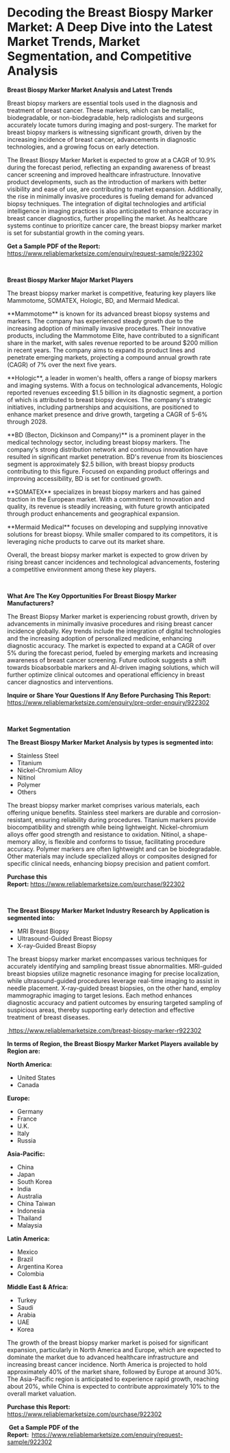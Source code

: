 <p><h1>Decoding the Breast Biospy Marker Market: A Deep Dive into the Latest Market Trends, Market Segmentation, and Competitive Analysis</h1></p><p><strong>Breast Biospy Marker Market Analysis and Latest Trends</strong></p>
<p><p>Breast biopsy markers are essential tools used in the diagnosis and treatment of breast cancer. These markers, which can be metallic, biodegradable, or non-biodegradable, help radiologists and surgeons accurately locate tumors during imaging and post-surgery. The market for breast biopsy markers is witnessing significant growth, driven by the increasing incidence of breast cancer, advancements in diagnostic technologies, and a growing focus on early detection.</p><p>The Breast Biospy Marker Market is expected to grow at a CAGR of 10.9% during the forecast period, reflecting an expanding awareness of breast cancer screening and improved healthcare infrastructure. Innovative product developments, such as the introduction of markers with better visibility and ease of use, are contributing to market expansion. Additionally, the rise in minimally invasive procedures is fueling demand for advanced biopsy techniques. The integration of digital technologies and artificial intelligence in imaging practices is also anticipated to enhance accuracy in breast cancer diagnostics, further propelling the market. As healthcare systems continue to prioritize cancer care, the breast biopsy marker market is set for substantial growth in the coming years.</p></p>
<p><strong>Get a Sample PDF of the Report:&nbsp;</strong> <a href="https://www.reliablemarketsize.com/enquiry/request-sample/922302?utm_campaign=3569&utm_medium=2&utm_source=Github&utm_content=ia&utm_term=18042025&utm_id=breast-biospy-marker">https://www.reliablemarketsize.com/enquiry/request-sample/922302</a></p>
<p>&nbsp;</p>
<p><strong>Breast Biospy Marker Major Market Players</strong></p>
<p><p>The breast biopsy marker market is competitive, featuring key players like Mammotome, SOMATEX, Hologic, BD, and Mermaid Medical. </p><p>**Mammotome** is known for its advanced breast biopsy systems and markers. The company has experienced steady growth due to the increasing adoption of minimally invasive procedures. Their innovative products, including the Mammotome Elite, have contributed to a significant share in the market, with sales revenue reported to be around $200 million in recent years. The company aims to expand its product lines and penetrate emerging markets, projecting a compound annual growth rate (CAGR) of 7% over the next five years.</p><p>**Hologic**, a leader in women's health, offers a range of biopsy markers and imaging systems. With a focus on technological advancements, Hologic reported revenues exceeding $1.5 billion in its diagnostic segment, a portion of which is attributed to breast biopsy devices. The company's strategic initiatives, including partnerships and acquisitions, are positioned to enhance market presence and drive growth, targeting a CAGR of 5-6% through 2028.</p><p>**BD (Becton, Dickinson and Company)** is a prominent player in the medical technology sector, including breast biopsy markers. The company's strong distribution network and continuous innovation have resulted in significant market penetration. BD's revenue from its biosciences segment is approximately $2.5 billion, with breast biopsy products contributing to this figure. Focused on expanding product offerings and improving accessibility, BD is set for continued growth.</p><p>**SOMATEX** specializes in breast biopsy markers and has gained traction in the European market. With a commitment to innovation and quality, its revenue is steadily increasing, with future growth anticipated through product enhancements and geographical expansion.</p><p>**Mermaid Medical** focuses on developing and supplying innovative solutions for breast biopsy. While smaller compared to its competitors, it is leveraging niche products to carve out its market share.</p><p>Overall, the breast biopsy marker market is expected to grow driven by rising breast cancer incidences and technological advancements, fostering a competitive environment among these key players.</p></p>
<p>&nbsp;</p>
<p><strong>What Are The Key Opportunities For Breast Biospy Marker Manufacturers?</strong></p>
<p><p>The Breast Biopsy Marker market is experiencing robust growth, driven by advancements in minimally invasive procedures and rising breast cancer incidence globally. Key trends include the integration of digital technologies and the increasing adoption of personalized medicine, enhancing diagnostic accuracy. The market is expected to expand at a CAGR of over 5% during the forecast period, fueled by emerging markets and increasing awareness of breast cancer screening. Future outlook suggests a shift towards bioabsorbable markers and AI-driven imaging solutions, which will further optimize clinical outcomes and operational efficiency in breast cancer diagnostics and interventions.</p></p>
<p><strong>Inquire or Share Your Questions If Any Before Purchasing This Report:</strong> <a href="https://www.reliablemarketsize.com/enquiry/pre-order-enquiry/922302?utm_campaign=3569&utm_medium=2&utm_source=Github&utm_content=ia&utm_term=18042025&utm_id=breast-biospy-marker">https://www.reliablemarketsize.com/enquiry/pre-order-enquiry/922302</a></p>
<p>&nbsp;</p>
<p><strong>Market Segmentation</strong></p>
<p><strong>The Breast Biospy Marker Market Analysis by types is segmented into:</strong></p>
<p><ul><li>Stainless Steel</li><li>Titanium</li><li>Nickel-Chromium Alloy</li><li>Nitinol</li><li>Polymer</li><li>Others</li></ul></p>
<p><p>The breast biopsy marker market comprises various materials, each offering unique benefits. Stainless steel markers are durable and corrosion-resistant, ensuring reliability during procedures. Titanium markers provide biocompatibility and strength while being lightweight. Nickel-chromium alloys offer good strength and resistance to oxidation. Nitinol, a shape-memory alloy, is flexible and conforms to tissue, facilitating procedure accuracy. Polymer markers are often lightweight and can be biodegradable. Other materials may include specialized alloys or composites designed for specific clinical needs, enhancing biopsy precision and patient comfort.</p></p>
<p><strong>Purchase this Report:&nbsp;</strong><a href="https://www.reliablemarketsize.com/purchase/922302?utm_campaign=3569&utm_medium=2&utm_source=Github&utm_content=ia&utm_term=18042025&utm_id=breast-biospy-marker">https://www.reliablemarketsize.com/purchase/922302</a></p>
<p>&nbsp;</p>
<p><strong>The Breast Biospy Marker Market Industry Research by Application is segmented into:</strong></p>
<p><ul><li>MRI Breast Biopsy</li><li>Ultrasound-Guided Breast Biopsy</li><li>X-ray-Guided Breast Biopsy</li></ul></p>
<p><p>The breast biopsy marker market encompasses various techniques for accurately identifying and sampling breast tissue abnormalities. MRI-guided breast biopsies utilize magnetic resonance imaging for precise localization, while ultrasound-guided procedures leverage real-time imaging to assist in needle placement. X-ray-guided breast biopsies, on the other hand, employ mammographic imaging to target lesions. Each method enhances diagnostic accuracy and patient outcomes by ensuring targeted sampling of suspicious areas, thereby supporting early detection and effective treatment of breast diseases.</p></p>
<p><a href="https://www.reliablemarketsize.com/breast-biospy-marker-r922302?utm_campaign=3569&utm_medium=2&utm_source=Github&utm_content=ia&utm_term=18042025&utm_id=breast-biospy-marker">&nbsp;https://www.reliablemarketsize.com/breast-biospy-marker-r922302</a></p>
<p><strong>In terms of Region, the Breast Biospy Marker Market Players available by Region are:</strong></p>
<p>
    <p> <strong> North America: </strong>
        <ul>
            <li>United States</li>
            <li>Canada</li>
        </ul>
        </p> 
    <p> <strong> Europe: </strong>
        <ul>
            <li>Germany</li>
            <li>France</li>
            <li>U.K.</li>
            <li>Italy</li>
            <li>Russia</li>
        </ul>
        </p> 
    <p> <strong> Asia-Pacific: </strong>
        <ul>
            <li>China</li>
            <li>Japan</li>
            <li>South Korea</li>
            <li>India</li>
            <li>Australia</li>
            <li>China Taiwan</li>
            <li>Indonesia</li>
            <li>Thailand</li>
            <li>Malaysia</li>
        </ul>
        </p> 
    <p> <strong> Latin America: </strong>
        <ul>
            <li>Mexico</li>
            <li>Brazil</li>
            <li>Argentina Korea</li>
            <li>Colombia</li>
        </ul>
        </p> 
    <p> <strong> Middle East & Africa: </strong>
        <ul>
            <li>Turkey</li>
            <li>Saudi</li>
            <li>Arabia</li>
            <li>UAE</li>
            <li>Korea</li>
        </ul>
    </p>
    </p>
<p><p>The growth of the breast biopsy marker market is poised for significant expansion, particularly in North America and Europe, which are expected to dominate the market due to advanced healthcare infrastructure and increasing breast cancer incidence. North America is projected to hold approximately 40% of the market share, followed by Europe at around 30%. The Asia-Pacific region is anticipated to experience rapid growth, reaching about 20%, while China is expected to contribute approximately 10% to the overall market valuation.</p></p>
<p><strong>Purchase this Report: </strong><a href="https://www.reliablemarketsize.com/purchase/922302?utm_campaign=3569&utm_medium=2&utm_source=Github&utm_content=ia&utm_term=18042025&utm_id=breast-biospy-marker">https://www.reliablemarketsize.com/purchase/922302</a></p>
<p>&nbsp;<strong>Get a Sample PDF of the Report:&nbsp;&nbsp;</strong><a href="https://www.reliablemarketsize.com/enquiry/request-sample/922302?utm_campaign=3569&utm_medium=2&utm_source=Github&utm_content=ia&utm_term=18042025&utm_id=breast-biospy-marker">https://www.reliablemarketsize.com/enquiry/request-sample/922302</a></p>
<p><strong></strong></p>
<p><p></p><p></p><p></p></p>